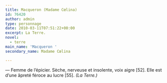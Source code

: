```yaml
---
title: Macqueron (Madame Cœlina)
id: 76420
author: admin
type: personnage
date: 2010-03-11T07:51:22+00:00
excerpt: La Terre.
novel:
  - terre
main_name: 'Macqueron '
secondary_name: Madame Cœlina

---
```

— Femme de l’épicier. Sèche, nerveuse et insolente, voix aigre [52]. Elle est d’une âpreté féroce au lucre [55]. _(La Terre.)_